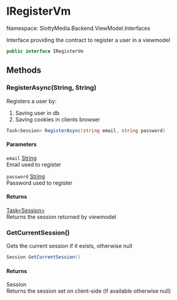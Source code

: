 # IRegisterVm

Namespace: SlottyMedia.Backend.ViewModel.Interfaces

Interface providing the contract to register a user in a viewmodel

```csharp
public interface IRegisterVm
```

## Methods

### **RegisterAsync(String, String)**

Registers a user by:
 1. Saving user in db
 2. Saving cookies in clients browser

```csharp
Task<Session> RegisterAsync(string email, string password)
```

#### Parameters

`email` [String](https://docs.microsoft.com/en-us/dotnet/api/system.string)<br>
Email used to register

`password` [String](https://docs.microsoft.com/en-us/dotnet/api/system.string)<br>
Password used to register

#### Returns

[Task&lt;Session&gt;](https://docs.microsoft.com/en-us/dotnet/api/system.threading.tasks.task-1)<br>
Returns the session returned by viewmodel

### **GetCurrentSession()**

Gets the current session if it exists, otherwise null

```csharp
Session GetCurrentSession()
```

#### Returns

Session<br>
Returns the session set on client-side (if available otherwise null)
